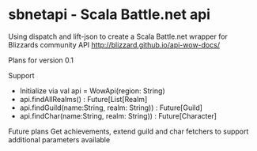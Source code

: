 sbnetapi - Scala Battle.net api
========
Using dispatch and lift-json to create a Scala Battle.net wrapper for Blizzards community API
http://blizzard.github.io/api-wow-docs/


Plans for version 0.1

Support
* Initialize via val api = WowApi(region: String)
* api.findAllRealms() : Future[List[Realm]
* api.findGuild(name:String, realm: String)) : Future[Guild]
* api.findChar(name:String, realm: String)) : Future[Character]


Future plans
Get achievements, extend guild and char fetchers to support additional parameters available
